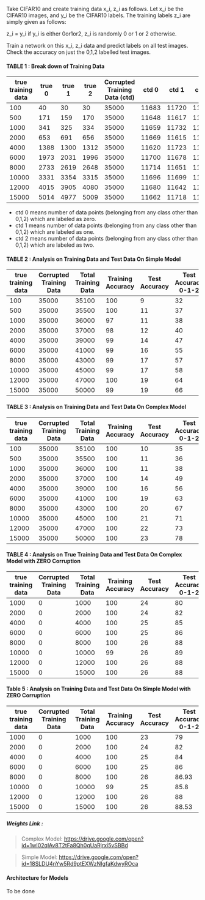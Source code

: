 
Take CIFAR10 and create training data x_i, z_i as follows. Let x_i be the CIFAR10 images, and y_i be the CIFAR10 labels. The training labels z_i are simply given as follows:

z_i = y_i if y_i is either 0or1or2, z_i is randomly 0 or 1 or 2 otherwise.

Train a network on this x_i, z_i data and predict labels on all test images. Check the accuracy on just the 0,1,2 labelled test images.

#### TABLE 1 : Break down of Training Data 

|true training data  | true 0 | true 1 | true 2 | Corrupted Training Data (ctd) | ctd 0 | ctd 1 | ctd 2| 
|--------------------|--------|--------|--------|-------------------------------|-------|-------|------|
| 100                | 40     |30      | 30      | 35000                        | 11683 | 11720 | 11517|
| 500                | 171    |159     | 170     | 35000                        | 11648 | 11617 | 11735|
| 1000               | 341    |325     | 334     | 35000                        | 11659 | 11732 | 11609|
| 2000               | 653    | 691    | 656     | 35000                        | 11669 | 11615 | 11716|
| 4000               | 1388   | 1300   | 1312    | 35000                        | 11620 | 11723 | 11657| 
| 6000               | 1973   | 2031   | 1996    | 35000                        | 11700 | 11678 | 11622|
| 8000               | 2733   | 2619   | 2648    | 35000                        | 11714 | 11651 | 11635|  
| 10000              | 3331   | 3354   | 3315    | 35000                        | 11696 | 11699 | 11605|
| 12000              | 4015   | 3905   | 4080    | 35000                        | 11680 | 11642 | 11678|
| 15000              | 5014   | 4977   | 5009    | 35000                        | 11662 | 11718 | 11620|

- ctd 0 means number of data points (belonging from any class other than 0,1,2) which are labeled as zero.
- ctd 1 means number of data points (belonging from any class other than 0,1,2) which are labeled as one.
- ctd 2 means number of data points (belonging from any class other than 0,1,2) which are labeled as two.


#### TABLE 2 : Analysis on Training Data and Test Data On Simple Model


|true training data  | Corrupted Training Data | Total Training Data | Training Accuracy | Test Accuracy | Test Accuracy 0-1-2 | 
|--------------------| ----------------------- | ------------------- | ----------------- |---------------|---------------------|
| 100                | 35000                   | 35100               | 100               | 9             | 32                  | 
| 500                | 35000                   | 35500               | 100               | 11            | 37                  | 
| 1000               | 35000                   | 36000               | 97                | 11            | 38                  | 
| 2000               | 35000                   | 37000               | 98                | 12            | 40                  | 
| 4000               | 35000                   | 39000               | 99                | 14            | 47                  | 
| 6000               | 35000                   | 41000               | 99                | 16            | 55                  | 
| 8000               | 35000                   | 43000               | 99                | 17            | 57                  |
| 10000              | 35000                   | 45000               | 99                | 17            | 58                  |
| 12000              | 35000                   | 47000               | 100               | 19            | 64                  | 
| 15000              | 35000                   | 50000               | 99                | 19            | 66                  |

#### TABLE 3 : Analysis on Training Data and Test Data On Complex Model

|true training data  | Corrupted Training Data | Total Training Data | Training Accuracy | Test Accuracy | Test Accuracy 0-1-2 | 
|--------------------| ----------------------- | ------------------- | ----------------- |---------------|---------------------|
| 100                | 35000                   | 35100               | 100               | 10            | 35                  | 
| 500                | 35000                   | 35500               | 100               | 11            | 36                  | 
| 1000               | 35000                   | 36000               | 100               | 11            | 38                  | 
| 2000               | 35000                   | 37000               | 100               | 14            | 49                  | 
| 4000               | 35000                   | 39000               | 100               | 16            | 56                  | 
| 6000               | 35000                   | 41000               | 100               | 19            | 63                  | 
| 8000               | 35000                   | 43000               | 100               | 20            | 67                  |
| 10000              | 35000                   | 45000               | 100               | 21            | 71                  |
| 12000              | 35000                   | 47000               | 100               | 22            | 73                  | 
| 15000              | 35000                   | 50000               | 100               | 23            | 78                  |

#### TABLE 4 : Analysis on True Training Data and Test Data On Complex Model with ZERO Corruption


|true training data  | Corrupted Training Data | Total Training Data | Training Accuracy | Test Accuracy | Test Accuracy 0-1-2 | 
|--------------------| ----------------------- | ------------------- | ----------------- |---------------|---------------------|
| 1000               | 0                   | 1000               | 100               | 24            | 80                  | 
| 2000               | 0                   | 2000               | 100               | 24            | 82                  | 
| 4000               | 0                   | 4000               | 100               | 25            | 85                  | 
| 6000               | 0                   | 6000               | 100               | 25            | 86                  | 
| 8000               | 0                   | 8000               | 100               | 26            | 88                  |
| 10000              | 0                   | 10000               | 99               | 26            | 89                  |
| 12000              | 0                   | 12000               | 100               | 26            | 88                  | 
| 15000              | 0                   | 15000               | 100               | 26            | 88                  |

#### Table 5 : Analysis on Training Data and Test Data On Simple Model with ZERO Corruption

|true training data  | Corrupted Training Data | Total Training Data | Training Accuracy | Test Accuracy | Test Accuracy 0-1-2 | 
|--------------------| ----------------------- | ------------------- | ----------------- |---------------|---------------------|
| 1000               |    0                   | 1000                 | 100               | 23            | 79                  | 
| 2000               |    0                   | 2000                 | 100               | 24            | 82                  | 
| 4000               |    0                   | 4000                 | 100               | 25            | 84                  | 
| 6000               |    0                   | 6000                 | 100               | 25            | 86                  | 
| 8000               |    0                   | 8000                 | 100               | 26            | 86.93                  |
| 10000              |    0                   | 10000                | 99                | 25            | 85.8                  |
| 12000              |    0                   | 12000                | 100               | 26            | 88                  | 
| 15000              |    0                   | 15000                | 100               | 26            | 88.53                  |


##### Weights Link : 
> Complex Model: https://drive.google.com/open?id=1wI02qlAv8T2tFa8Qh0qUaRjrxi5vSBBd

> Simple Model:  https://drive.google.com/open?id=18SLDU4nYw5Rd9ptEXWzNIgfaKdwyROca

#### Architecture for Models
To be done

